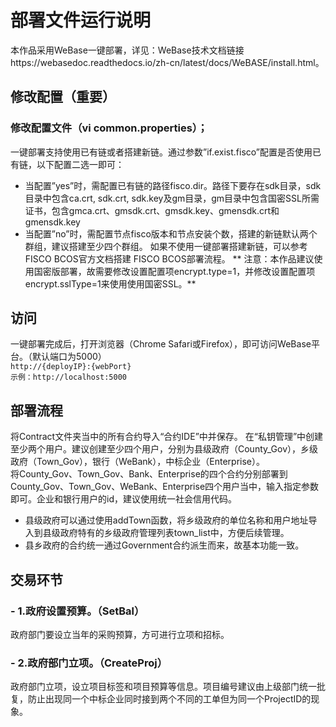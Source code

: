 # 部署文件运行说明
本作品采用WeBase一键部署，详见：WeBase技术文档链接https://webasedoc.readthedocs.io/zh-cn/latest/docs/WeBASE/install.html。
## 修改配置（重要）
### 修改配置文件（vi common.properties）；
一键部署支持使用已有链或者搭建新链。通过参数”if.exist.fisco”配置是否使用已有链，以下配置二选一即可：
- 当配置”yes”时，需配置已有链的路径fisco.dir。路径下要存在sdk目录，sdk目录中包含ca.crt, sdk.crt, sdk.key及gm目录，gm目录中包含国密SSL所需证书，包含gmca.crt、gmsdk.crt、gmsdk.key、gmensdk.crt和gmensdk.key
- 当配置”no”时，需配置节点fisco版本和节点安装个数，搭建的新链默认两个群组，建议搭建至少四个群组。
如果不使用一键部署搭建新链，可以参考FISCO BCOS官方文档搭建 FISCO BCOS部署流程。
** 注意：本作品建议使用国密版部署，故需要修改设置配置项encrypt.type=1，并修改设置配置项encrypt.sslType=1来使用使用国密SSL。**
## 访问
一键部署完成后，打开浏览器（Chrome Safari或Firefox），即可访问WeBase平台。（默认端口为5000）  
``http://{deployIP}:{webPort}``  
``示例：http://localhost:5000``    
## 部署流程
将Contract文件夹当中的所有合约导入“合约IDE”中并保存。
在“私钥管理”中创建至少两个用户。建议创建至少四个用户，分别为县级政府（County_Gov），乡级政府（Town_Gov），银行（WeBank），中标企业（Enterprise）。  
将County_Gov、Town_Gov、Bank、Enterprise的四个合约分别部署到County_Gov、Town_Gov、WeBank、Enterprise四个用户当中，输入指定参数即可。企业和银行用户的id，建议使用统一社会信用代码。  
* 县级政府可以通过使用addTown函数，将乡级政府的单位名称和用户地址导入到县级政府特有的乡级政府管理列表town_list中，方便后续管理。  
* 县乡政府的合约统一通过Government合约派生而来，故基本功能一致。  
## 交易环节
### - 1.政府设置预算。（SetBal）  
政府部门要设立当年的采购预算，方可进行立项和招标。
### - 2.政府部门立项。（CreateProj）  
政府部门立项，设立项目标签和项目预算等信息。项目编号建议由上级部门统一批复，防止出现同一个中标企业同时接到两个不同的工单但为同一个ProjectID的现象。







